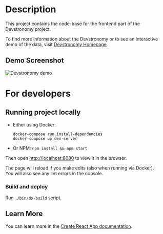 # Description

This project contains the code-base for the frontend part of the Devstronomy project.

To find more information about the Devstronomy or to see an interactive demo of the data, visit
[Devstronomy Homepage](https://devstronomy.com/).

## Demo Screenshot

![Devstronomy demo](/demo.png?raw=true 'Devstronomy demo')

# For developers

## Running project locally

- Either using Docker:
  ```
  docker-compose run install-dependencies
  docker-compose up dev-server
  ```
- Or NPM: `npm install && npm start`

Then open [http://localhost:8080](http://localhost:8080) to view it in the browser.

The page will reload if you make edits (also when running via Docker).\
You will also see any lint errors in the console.

### Build and deploy

Run [`./bin/ds-build`](/bin/ds-build) script.

## Learn More

You can learn more in the [Create React App documentation](https://facebook.github.io/create-react-app/docs/getting-started).

